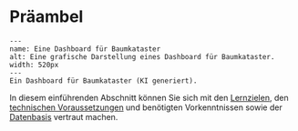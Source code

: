 # Präambel


```{figure} /assets/Baumkataster_Dashboard.png
---
name: Eine Dashboard für Baumkataster
alt: Eine grafische Darstellung eines Dashboard für Baumkataster.
width: 520px
---
Ein Dashboard für Baumkataster (KI generiert).
```

In diesem einführenden Abschnitt können Sie sich mit den [Lernzielen](/präambel/lernziele.md), den [technischen Voraussetzungen](/präambel/technische_voraussetzungen.md) und benötigten Vorkenntnissen sowie der [Datenbasis](/präambel/Einführung_Datenbasis.md) vertraut machen.